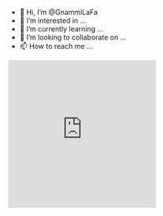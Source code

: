 - 👋 Hi, I’m @GnammiLaFa
- 👀 I’m interested in ...
- 🌱 I’m currently learning ...
- 💞️ I’m looking to collaborate on ...
- 📫 How to reach me ...

<!---
GnammiLaFa/GnammiLaFa is a ✨ special ✨ repository because its `README.md` (this file) appears on your GitHub profile.
You can click the Preview link to take a look at your changes.
--->
<div style="position:relative;width:299px;height:199.33333333333334px;"><iframe src="https://serp.ly/@serpai/badges/free-ai" frameborder="0" scrolling="no" width="300px" height="300px" style="position:absolute;z-index:1;"></iframe><a href="https://serp.ly/@serpai/badge-links/artificial-intelligence-alliance" title="" target="_blank" style="display:block;position:absolute;width:100%;height:100%;z-index:2;"></a></div>
